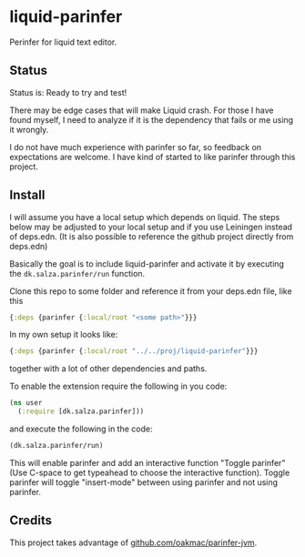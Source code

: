 # liquid-parinfer
Perinfer for liquid text editor.

## Status
Status is: Ready to try and test!

There may be edge cases that will make Liquid crash. For those I have found myself, I need to analyze if it is the dependency that fails or me using it wrongly.

I do not have much experience with parinfer so far, so feedback on expectations are welcome. I have kind of started to like parinfer through this project.

## Install
I will assume you have a local setup which depends on liquid. The steps below may be adjusted to your local setup and if you use Leiningen instead of deps.edn. (It is also possible to reference the github project directly from deps.edn)

Basically the goal is to include liquid-parinfer and activate it by executing the `dk.salza.parinfer/run` function.

Clone this repo to some folder and reference it from your deps.edn file, like this

```clojure
{:deps {parinfer {:local/root "<some path>"}}}
```

In my own setup it looks like:

```clojure
{:deps {parinfer {:local/root "../../proj/liquid-parinfer"}}}
```
together with a lot of other dependencies and paths.

To enable the extension require the following in you code:

```clojure
(ns user
  (:require [dk.salza.parinfer]))
```

and execute the following in the code:

```clojure
(dk.salza.parinfer/run)
```

This will enable parinfer and add an interactive function "Toggle parinfer" (Use C-space to get typeahead to choose the interactive function).
Toggle parinfer will toggle "insert-mode" between using parinfer and not using parinfer.

## Credits
This project takes advantage of [github.com/oakmac/parinfer-jvm](https://github.com/oakmac/parinfer-jvm).
